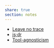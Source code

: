 ```yaml
---
share: true
section: notes
---
```


- [Leave no trace](Leave%20no%20trace.md)
- [js;dr](js;dr.md)
- [Tool-agnosticism](Tool-agnosticism.md)